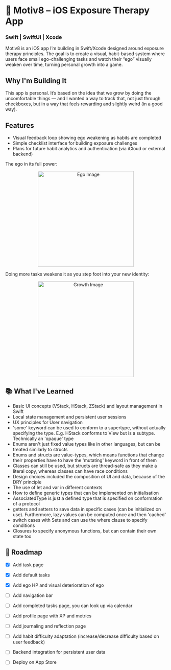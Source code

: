 # 🧠 Motiv8 – iOS Exposure Therapy App #
### Swift | SwiftUI | Xcode ###
Motiv8 is an iOS app I’m building in Swift/Xcode designed around exposure therapy principles. The goal is to create a visual, habit-based system where users face small ego-challenging tasks and watch their “ego” visually weaken over time, turning personal growth into a game.

## Why I'm Building It ##
This app is personal. It’s based on the idea that we grow by doing the uncomfortable things — and I wanted a way to track that, not just through checkboxes, but in a way that feels rewarding and slightly weird (in a good way).

## Features ## 
- Visual feedback loop showing ego weakening as habits are completed
- Simple checklist interface for building exposure challenges
- Plans for future habit analytics and authentication (via iCloud or external backend)

The ego in its full power:  
<p align="center">
  <img src="https://github.com/user-attachments/assets/31a39509-6791-453b-874a-2d7b43b3bdf3" alt="Ego Image" width="300">
</p>

Doing more tasks weakens it as you step foot into your new identity:  
<p align="center">
  <img src="https://github.com/user-attachments/assets/a1e0c228-5a77-4d15-93ab-91bc234b59f6" alt="Growth Image" width="300">
</p>

## 📚 What I've Learned ##
- Basic UI concepts (VStack, HStack, ZStack) and layout management in Swift
- Local state management and persistent user sessions
- UX principles for User navigation
- 'some' keyword can be used to conform to a supertype, without actually specifying the type. E.g. HStack conforms to View but is a subtype. Technically an 'opaque' type
- Enums aren't just fixed value types like in other languages, but can be treated similarly to structs
- Enums and structs are value-types, which means functions that change their properties have to have the 'mutating' keyword in front of them
- Classes can still be used, but structs are thread-safe as they make a literal copy, whereas classes can have race conditions
- Design choices included the composition of UI and data, because of the DRY principle
- The use of let and var in different contexts
- How to define generic types that can be implemented on initialisation
- AssociatedType is just a defined type that is specified on conformation of a protocol
- getters and setters to save data in specific cases (can be initialized on use). Furthermore, lazy values can be computed once and then 'cached'
- switch cases with Sets and can use the where clause to specify conditions
- Closures to specify anonymous functions, but can contain their own state too

## 🚧 Roadmap ##
- [x] Add task page
- [x] Add default tasks
- [x] Add ego HP and visual deterioration of ego
- [ ] Add navigation bar
- [ ] Add completed tasks page, you can look up via calendar
- [ ] Add profile page with XP and metrics
- [ ] Add journaling and reflection page
- [ ] Add habit difficulty adaptation (increase/decrease difficulty based on user feedback)
- [ ] Backend integration for persistent user data
- [ ] Deploy on App Store

